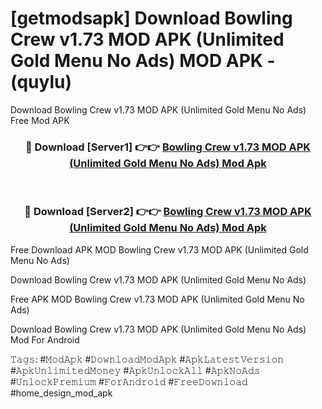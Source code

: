 # [getmodsapk] Download Bowling Crew v1.73 MOD APK (Unlimited Gold Menu No Ads) MOD APK - (quylu)
Download Bowling Crew v1.73 MOD APK (Unlimited Gold Menu No Ads) Free Mod APK

<div align="center">
<h3>🔴 Download [Server1] 👉👉 <a href="https://apk-comot.site?title=Bowling_Crew_v1.73_MOD_APK_(Unlimited_Gold_Menu_No_Ads)">Bowling Crew v1.73 MOD APK (Unlimited Gold Menu No Ads) Mod Apk</a></h3><br>

<h3>🔴 Download [Server2] 👉👉 <a href="https://apk-comot.site?title=Bowling_Crew_v1.73_MOD_APK_(Unlimited_Gold_Menu_No_Ads)">Bowling Crew v1.73 MOD APK (Unlimited Gold Menu No Ads) Mod Apk</a></h3>
</div>


Free Download APK MOD Bowling Crew v1.73 MOD APK (Unlimited Gold Menu No Ads)

Download Bowling Crew v1.73 MOD APK (Unlimited Gold Menu No Ads) 

Free APK MOD Bowling Crew v1.73 MOD APK (Unlimited Gold Menu No Ads) 

Download Bowling Crew v1.73 MOD APK (Unlimited Gold Menu No Ads) Mod For Android

𝚃𝚊𝚐𝚜: #𝙼𝚘𝚍𝙰𝚙𝚔 #𝙳𝚘𝚠𝚗𝚕𝚘𝚊𝚍𝙼𝚘𝚍𝙰𝚙𝚔 #𝙰𝚙𝚔𝙻𝚊𝚝𝚎𝚜𝚝𝚅𝚎𝚛𝚜𝚒𝚘𝚗 #𝙰𝚙𝚔𝚄𝚗𝚕𝚒𝚖𝚒𝚝𝚎𝚍𝙼𝚘𝚗𝚎𝚢 #𝙰𝚙𝚔𝚄𝚗𝚕𝚘𝚌𝚔𝙰𝚕𝚕 #𝙰𝚙𝚔𝙽𝚘𝙰𝚍𝚜 #𝚄𝚗𝚕𝚘𝚌𝚔𝙿𝚛𝚎𝚖𝚒𝚞𝚖 #𝙵𝚘𝚛𝙰𝚗𝚍𝚛𝚘𝚒𝚍 #𝙵𝚛𝚎𝚎𝙳𝚘𝚠𝚗𝚕𝚘𝚊𝚍 #home_design_mod_apk